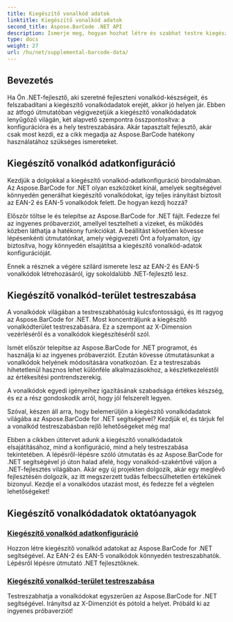 ```yaml
---
title: Kiegészítő vonalkód adatok
linktitle: Kiegészítő vonalkód adatok
second_title: Aspose.BarCode .NET API
description: Ismerje meg, hogyan hozhat létre és szabhat testre kiegészítő vonalkódadatokat az Aspose.BarCode for .NET használatával lépésről lépésre bemutatott oktatóanyagainkból. Fejlessze vonalkód-készségeit még ma!
type: docs
weight: 27
url: /hu/net/supplemental-barcode-data/
---
```


## Bevezetés

Ha Ön .NET-fejlesztő, aki szeretné fejleszteni vonalkód-készségeit, és felszabadítani a kiegészítő vonalkódadatok erejét, akkor jó helyen jár. Ebben az átfogó útmutatóban végigvezetjük a kiegészítő vonalkódadatok lenyűgöző világán, két alapvető szempontra összpontosítva: a konfigurációra és a hely testreszabására. Akár tapasztalt fejlesztő, akár csak most kezdi, ez a cikk megadja az Aspose.BarCode hatékony használatához szükséges ismereteket.

## Kiegészítő vonalkód adatkonfiguráció

Kezdjük a dolgokkal a kiegészítő vonalkód-adatkonfiguráció birodalmában. Az Aspose.BarCode for .NET olyan eszközöket kínál, amelyek segítségével könnyedén generálhat kiegészítő vonalkódokat, így teljes irányítást biztosít az EAN-2 és EAN-5 vonalkódok felett. De hogyan kezdj hozzá? 

Először töltse le és telepítse az Aspose.BarCode for .NET fájlt. Fedezze fel az ingyenes próbaverziót, amellyel tesztelheti a vizeket, és működés közben láthatja a hatékony funkciókat. A beállítást követően kövesse lépésenkénti útmutatónkat, amely végigvezeti Önt a folyamaton, így biztosítva, hogy könnyedén elsajátítsa a kiegészítő vonalkód-adatok konfigurációját.

Ennek a résznek a végére szilárd ismerete lesz az EAN-2 és EAN-5 vonalkódok létrehozásáról, így sokoldalúbb .NET-fejlesztő lesz.

## Kiegészítő vonalkód-terület testreszabása

A vonalkódok világában a testreszabhatóság kulcsfontosságú, és itt ragyog az Aspose.BarCode for .NET. Most koncentráljunk a kiegészítő vonalkódterület testreszabására. Ez a szempont az X-Dimension vezérléséről és a vonalkódok kiegészítéséről szól.

Ismét először telepítse az Aspose.BarCode for .NET programot, és használja ki az ingyenes próbaverziót. Ezután kövesse útmutatásunkat a vonalkódok helyének módosítására vonatkozóan. Ez a testreszabás hihetetlenül hasznos lehet különféle alkalmazásokhoz, a készletkezeléstől az értékesítési pontrendszerekig.

A vonalkódok egyedi igényeihez igazításának szabadsága értékes készség, és ez a rész gondoskodik arról, hogy jól felszerelt legyen.

Szóval, készen áll arra, hogy belemerüljön a kiegészítő vonalkódadatok világába az Aspose.BarCode for .NET segítségével? Kezdjük el, és tárjuk fel a vonalkód testreszabásban rejlő lehetőségeket még ma!

Ebben a cikkben útitervet adunk a kiegészítő vonalkódadatok elsajátításához, mind a konfiguráció, mind a hely testreszabása tekintetében. A lépésről-lépésre szóló útmutatás és az Aspose.BarCode for .NET segítségével jó úton halad afelé, hogy vonalkód-szakértővé váljon a .NET-fejlesztés világában. Akár egy új projekten dolgozik, akár egy meglévő fejlesztésén dolgozik, az itt megszerzett tudás felbecsülhetetlen értékűnek bizonyul. Kezdje el a vonalkódos utazást most, és fedezze fel a végtelen lehetőségeket!

## Kiegészítő vonalkódadatok oktatóanyagok
### [Kiegészítő vonalkód adatkonfiguráció](./supplemental-barcode-data-configuration/)
Hozzon létre kiegészítő vonalkód adatokat az Aspose.BarCode for .NET segítségével. Az EAN-2 és EAN-5 vonalkódok könnyedén testreszabhatók. Lépésről lépésre útmutató .NET fejlesztőknek.
### [Kiegészítő vonalkód-terület testreszabása](./supplemental-barcode-space-customization/)
Testreszabhatja a vonalkódokat egyszerűen az Aspose.BarCode for .NET segítségével. Irányítsd az X-Dimenziót és pótold a helyet. Próbáld ki az ingyenes próbaverziót!
